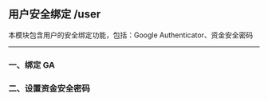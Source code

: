 ## 用户安全绑定 /user

本模块包含用户的安全绑定功能，包括：Google Authenticator、资金安全密码

---

### 一、绑定 GA

### 二、设置资金安全密码



